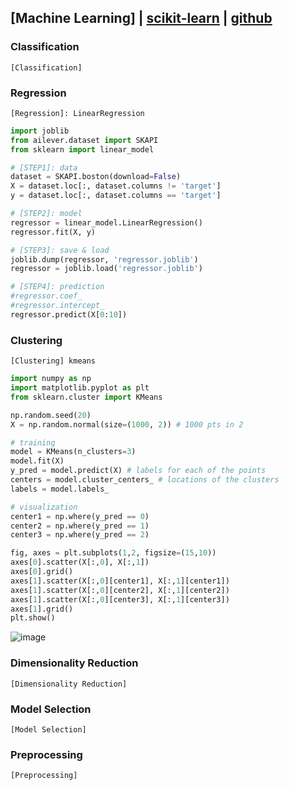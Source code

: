 ## [Machine Learning] | [scikit-learn](https://scikit-learn.org/stable/modules/classes.html#) | [github](https://github.com/scikit-learn/scikit-learn)
### Classification
`[Classification]`

### Regression
`[Regression]: LinearRegression`
```python
import joblib
from ailever.dataset import SKAPI
from sklearn import linear_model

# [STEP1]: data
dataset = SKAPI.boston(download=False)
X = dataset.loc[:, dataset.columns != 'target']
y = dataset.loc[:, dataset.columns == 'target']

# [STEP2]: model
regressor = linear_model.LinearRegression()
regressor.fit(X, y)

# [STEP3]: save & load
joblib.dump(regressor, 'regressor.joblib')
regressor = joblib.load('regressor.joblib')

# [STEP4]: prediction
#regressor.coef_
#regressor.intercept_
regressor.predict(X[0:10])
```



### Clustering

`[Clustering] kmeans`  
```python
import numpy as np
import matplotlib.pyplot as plt
from sklearn.cluster import KMeans

np.random.seed(20)
X = np.random.normal(size=(1000, 2)) # 1000 pts in 2

# training
model = KMeans(n_clusters=3)
model.fit(X)
y_pred = model.predict(X) # labels for each of the points
centers = model.cluster_centers_ # locations of the clusters
labels = model.labels_

# visualization
center1 = np.where(y_pred == 0)
center2 = np.where(y_pred == 1)
center3 = np.where(y_pred == 2)

fig, axes = plt.subplots(1,2, figsize=(15,10))
axes[0].scatter(X[:,0], X[:,1])
axes[0].grid()
axes[1].scatter(X[:,0][center1], X[:,1][center1])
axes[1].scatter(X[:,0][center2], X[:,1][center2])
axes[1].scatter(X[:,0][center3], X[:,1][center3])
axes[1].grid()
plt.show()
```
![image](https://user-images.githubusercontent.com/52376448/99382501-fcf38c80-290f-11eb-9672-bb8d2eaacd0e.png)


### Dimensionality Reduction
`[Dimensionality Reduction] `

### Model Selection
`[Model Selection] `

### Preprocessing
`[Preprocessing] `
